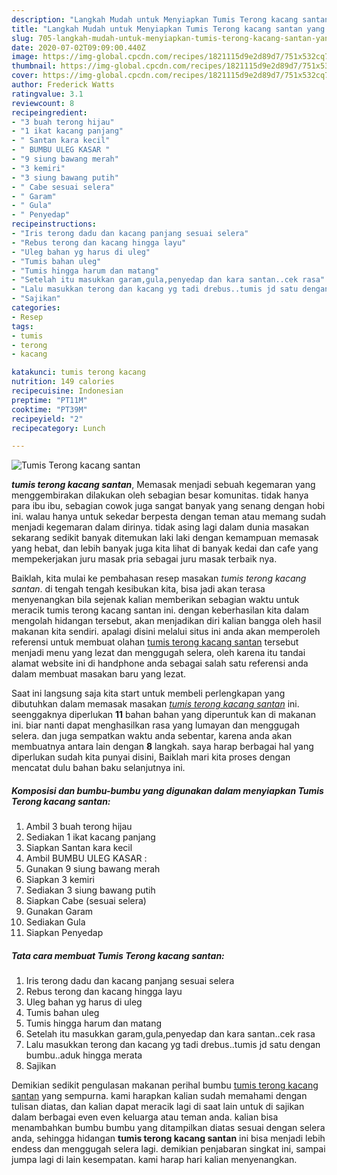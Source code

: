 ```yaml
---
description: "Langkah Mudah untuk Menyiapkan Tumis Terong kacang santan yang sempurna"
title: "Langkah Mudah untuk Menyiapkan Tumis Terong kacang santan yang sempurna"
slug: 705-langkah-mudah-untuk-menyiapkan-tumis-terong-kacang-santan-yang-sempurna
date: 2020-07-02T09:09:00.440Z
image: https://img-global.cpcdn.com/recipes/1821115d9e2d89d7/751x532cq70/tumis-terong-kacang-santan-foto-resep-utama.jpg
thumbnail: https://img-global.cpcdn.com/recipes/1821115d9e2d89d7/751x532cq70/tumis-terong-kacang-santan-foto-resep-utama.jpg
cover: https://img-global.cpcdn.com/recipes/1821115d9e2d89d7/751x532cq70/tumis-terong-kacang-santan-foto-resep-utama.jpg
author: Frederick Watts
ratingvalue: 3.1
reviewcount: 8
recipeingredient:
- "3 buah terong hijau"
- "1 ikat kacang panjang"
- " Santan kara kecil"
- " BUMBU ULEG KASAR "
- "9 siung bawang merah"
- "3 kemiri"
- "3 siung bawang putih"
- " Cabe sesuai selera"
- " Garam"
- " Gula"
- " Penyedap"
recipeinstructions:
- "Iris terong dadu dan kacang panjang sesuai selera"
- "Rebus terong dan kacang hingga layu"
- "Uleg bahan yg harus di uleg"
- "Tumis bahan uleg"
- "Tumis hingga harum dan matang"
- "Setelah itu masukkan garam,gula,penyedap dan kara santan..cek rasa"
- "Lalu masukkan terong dan kacang yg tadi drebus..tumis jd satu dengan bumbu..aduk hingga merata"
- "Sajikan"
categories:
- Resep
tags:
- tumis
- terong
- kacang

katakunci: tumis terong kacang 
nutrition: 149 calories
recipecuisine: Indonesian
preptime: "PT11M"
cooktime: "PT39M"
recipeyield: "2"
recipecategory: Lunch

---
```



![Tumis Terong kacang santan](https://img-global.cpcdn.com/recipes/1821115d9e2d89d7/751x532cq70/tumis-terong-kacang-santan-foto-resep-utama.jpg)

<b><i>tumis terong kacang santan</i></b>, Memasak menjadi sebuah kegemaran yang menggembirakan dilakukan oleh sebagian besar komunitas. tidak hanya para ibu ibu, sebagian cowok juga sangat banyak yang senang dengan hobi ini. walau hanya untuk sekedar berpesta dengan teman atau memang sudah menjadi kegemaran dalam dirinya. tidak asing lagi dalam dunia masakan sekarang sedikit banyak ditemukan laki laki dengan kemampuan memasak yang hebat, dan lebih banyak juga kita lihat di banyak kedai dan cafe yang mempekerjakan juru masak pria sebagai juru masak terbaik nya.



Baiklah, kita mulai ke pembahasan resep masakan <i>tumis terong kacang santan</i>. di tengah tengah kesibukan kita, bisa jadi akan terasa menyenangkan bila sejenak kalian memberikan sebagian waktu untuk meracik tumis terong kacang santan ini. dengan keberhasilan kita dalam mengolah hidangan tersebut, akan menjadikan diri kalian bangga oleh hasil makanan kita sendiri. apalagi disini melalui situs ini anda akan memperoleh referensi untuk membuat olahan <u>tumis terong kacang santan</u> tersebut menjadi menu yang lezat dan menggugah selera, oleh karena itu tandai alamat website ini di handphone anda sebagai salah satu referensi anda dalam membuat masakan baru yang lezat.


Saat ini langsung saja kita start untuk membeli perlengkapan yang dibutuhkan dalam memasak masakan <u><i>tumis terong kacang santan</i></u> ini. seenggaknya diperlukan <b>11</b> bahan bahan yang diperuntuk kan di makanan ini. biar nanti dapat menghasilkan rasa yang lumayan dan menggugah selera. dan juga sempatkan waktu anda sebentar, karena anda akan membuatnya antara lain dengan <b>8</b> langkah. saya harap berbagai hal yang diperlukan sudah kita punyai disini, Baiklah mari kita proses dengan mencatat dulu bahan baku selanjutnya ini.

<!--inarticleads1-->

##### Komposisi dan bumbu-bumbu yang digunakan dalam menyiapkan Tumis Terong kacang santan:

1. Ambil 3 buah terong hijau
1. Sediakan 1 ikat kacang panjang
1. Siapkan  Santan kara kecil
1. Ambil  BUMBU ULEG KASAR :
1. Gunakan 9 siung bawang merah
1. Siapkan 3 kemiri
1. Sediakan 3 siung bawang putih
1. Siapkan  Cabe (sesuai selera)
1. Gunakan  Garam
1. Sediakan  Gula
1. Siapkan  Penyedap




<!--inarticleads2-->

##### Tata cara membuat Tumis Terong kacang santan:

1. Iris terong dadu dan kacang panjang sesuai selera
1. Rebus terong dan kacang hingga layu
1. Uleg bahan yg harus di uleg
1. Tumis bahan uleg
1. Tumis hingga harum dan matang
1. Setelah itu masukkan garam,gula,penyedap dan kara santan..cek rasa
1. Lalu masukkan terong dan kacang yg tadi drebus..tumis jd satu dengan bumbu..aduk hingga merata
1. Sajikan




Demikian sedikit pengulasan makanan perihal bumbu <u>tumis terong kacang santan</u> yang sempurna. kami harapkan kalian sudah memahami dengan tulisan diatas, dan kalian dapat meracik lagi di saat lain untuk di sajikan dalam berbagai even even keluarga atau teman anda. kalian bisa menambahkan bumbu bumbu yang ditampilkan diatas sesuai dengan selera anda, sehingga hidangan <b>tumis terong kacang santan</b> ini bisa menjadi lebih endess dan menggugah selera lagi. demikian penjabaran singkat ini, sampai jumpa lagi di lain kesempatan. kami harap hari kalian menyenangkan.
